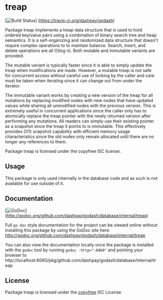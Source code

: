 treap
=====

[![Build Status](https://travis-ci.org/dashpay/godash.png?branch=master)]
(https://travis-ci.org/dashpay/godash)

Package treap implements a treap data structure that is used to hold ordered
key/value pairs using a combination of binary search tree and heap semantics.
It is a self-organizing and randomized data structure that doesn't require
complex operations to to maintain balance.  Search, insert, and delete
operations are all O(log n).  Both mutable and immutable variants are provided.

The mutable variant is typically faster since it is able to simply update the
treap when modifications are made.  However, a mutable treap is not safe for
concurrent access without careful use of locking by the caller and care must be
taken when iterating since it can change out from under the iterator.

The immutable variant works by creating a new version of the treap for all
mutations by replacing modified nodes with new nodes that have updated values
while sharing all unmodified nodes with the previous version.  This is extremely
useful in concurrent applications since the caller only has to atomically
replace the treap pointer with the newly returned version after performing any
mutations.  All readers can simply use their existing pointer as a snapshot
since the treap it points to is immutable.  This effectively provides O(1)
snapshot capability with efficient memory usage characteristics since the old
nodes only remain allocated until there are no longer any references to them.

Package treap is licensed under the copyfree ISC license.

## Usage

This package is only used internally in the database code and as such is not
available for use outside of it.

## Documentation

[![GoDoc](https://godoc.org/github.com/dashpay/godash/database/internal/treap?status.png)]
(http://godoc.org/github.com/dashpay/godash/database/internal/treap)

Full `go doc` style documentation for the project can be viewed online without
installing this package by using the GoDoc site here:
http://godoc.org/github.com/dashpay/godash/database/internal/treap

You can also view the documentation locally once the package is installed with
the `godoc` tool by running `godoc -http=":6060"` and pointing your browser to
http://localhost:6060/pkg/github.com/dashpay/godash/database/internal/treap

## License

Package treap is licensed under the [copyfree](http://copyfree.org) ISC
License.
